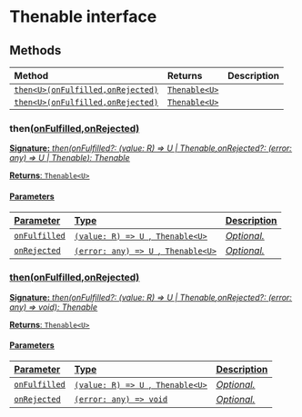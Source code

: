 # Thenable interface













## Methods

| Method	   |  Returns	| Description|
|:-------------|:-------|:-----------|
|[`then<U>(onFulfilled,onRejected)`](#then<u>onfulfilledonrejected)      | [`Thenable<U>`](../es6-promise/thenable.md) |  |
|[`then<U>(onFulfilled,onRejected)`](#then<u>onfulfilledonrejected)      | [`Thenable<U>`](../es6-promise/thenable.md) |  |




### then<U>(onFulfilled,onRejected)



**Signature:** _then<U>(onFulfilled?: (value: R) => U | [Thenable](../es6-promise/thenable.md)<U>,onRejected?: (error: any) => U | Thenable<U>): Thenable<U>_

**Returns**: [`Thenable<U>`](../es6-promise/thenable.md)



#### Parameters


| Parameter	   | Type    | Description |
|:-------------|:---------------|:------------|
| `onFulfilled`    | `(value: R) => U `,[` Thenable<U>`](../es6-promise/thenable.md) | _Optional._ |
| `onRejected`    | `(error: any) => U `,[` Thenable<U>`](../es6-promise/thenable.md) | _Optional._ |


### then<U>(onFulfilled,onRejected)



**Signature:** _then<U>(onFulfilled?: (value: R) => U | [Thenable](../es6-promise/thenable.md)<U>,onRejected?: (error: any) => void): Thenable<U>_

**Returns**: [`Thenable<U>`](../es6-promise/thenable.md)



#### Parameters


| Parameter	   | Type    | Description |
|:-------------|:---------------|:------------|
| `onFulfilled`    | `(value: R) => U `,[` Thenable<U>`](../es6-promise/thenable.md) | _Optional._ |
| `onRejected`    | `(error: any) => void` | _Optional._ |

